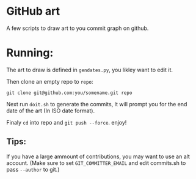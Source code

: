 # GitHub art

A few scripts to draw art to you commit graph on github.

# Running:

The art to draw is defined in ``gendates.py``, you likley want to edit it.

Then clone an empty repo to ``repo``:

```
git clone git@github.com:you/somename.git repo
```
Next run ``doit.sh`` to generate the commits, It will prompt you for the end date of the art (In ISO date format).

Finaly ``cd`` into repo and ``git push --force``. enjoy!

## Tips:

If you have a large ammount of contributions, you may want to use an alt account. (Make sure to set ``GIT_COMMITTER_EMAIL`` and edit commits.sh to pass ``--author`` to git.)
